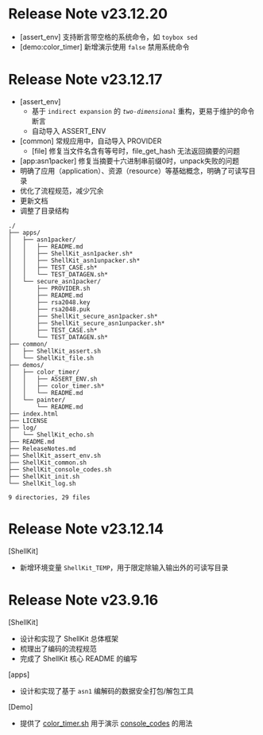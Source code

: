 # Release Note v23.12.20

- [assert_env] 支持断言带空格的系统命令，如 `toybox sed`
- [demo:color_timer] 新增演示使用 `false` 禁用系统命令

# Release Note v23.12.17

- [assert_env] 
    - 基于 `indirect expansion` 的 *`two-dimensional`* 重构，更易于维护的命令断言
    - 自动导入 ASSERT_ENV
- [common] 常规应用中，自动导入 PROVIDER
    - [file] 修复当文件名含有等号时，file_get_hash 无法返回摘要的问题
- [app:asn1packer] 修复当摘要十六进制串前缀0时，unpack失败的问题
- 明确了应用（application）、资源（resource）等基础概念，明确了可读写目录
- 优化了流程规范，减少冗余
- 更新文档
- 调整了目录结构

```
./
├── apps/
│   ├── asn1packer/
│   │   ├── README.md
│   │   ├── ShellKit_asn1packer.sh*
│   │   ├── ShellKit_asn1unpacker.sh*
│   │   ├── TEST_CASE.sh*
│   │   └── TEST_DATAGEN.sh*
│   └── secure_asn1packer/
│       ├── PROVIDER.sh
│       ├── README.md
│       ├── rsa2048.key
│       ├── rsa2048.puk
│       ├── ShellKit_secure_asn1packer.sh*
│       ├── ShellKit_secure_asn1unpacker.sh*
│       ├── TEST_CASE.sh*
│       └── TEST_DATAGEN.sh*
├── common/
│   ├── ShellKit_assert.sh
│   └── ShellKit_file.sh
├── demos/
│   ├── color_timer/
│   │   ├── ASSERT_ENV.sh
│   │   ├── color_timer.sh*
│   │   └── README.md
│   └── painter/
│       └── README.md
├── index.html
├── LICENSE
├── log/
│   └── ShellKit_echo.sh
├── README.md
├── ReleaseNotes.md
├── ShellKit_assert_env.sh
├── ShellKit_common.sh
├── ShellKit_console_codes.sh
├── ShellKit_init.sh
└── ShellKit_log.sh

9 directories, 29 files
```

# Release Note v23.12.14

[ShellKit]

- 新增环境变量 `ShellKit_TEMP`，用于限定除输入输出外的可读写目录

# Release Note v23.9.16

[ShellKit]

- 设计和实现了 ShellKit 总体框架
- 梳理出了编码的流程规范
- 完成了 ShellKit 核心 README 的编写

[apps]

- 设计和实现了基于 `asn1` 编解码的数据安全打包/解包工具

[Demo]

- 提供了 [color_timer.sh](../Demo/color_timer/color_timer.sh) 用于演示 [console_codes](ShellKit_console_codes.sh) 的用法
